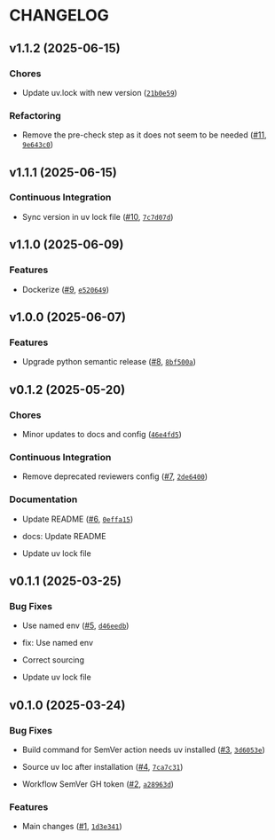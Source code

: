 # CHANGELOG

<!-- version list -->

## v1.1.2 (2025-06-15)

### Chores

- Update uv.lock with new version
  ([`21b0e59`](https://github.com/aqib-oss/sonar-qube-gh-action/commit/21b0e59361499afcac8231f25a56b78047a47d97))

### Refactoring

- Remove the pre-check step as it does not seem to be needed
  ([#11](https://github.com/aqib-oss/sonar-qube-gh-action/pull/11),
  [`9e643c0`](https://github.com/aqib-oss/sonar-qube-gh-action/commit/9e643c01af8cec19fb67777f36bd016cf827e7ea))


## v1.1.1 (2025-06-15)

### Continuous Integration

- Sync version in uv lock file ([#10](https://github.com/aqib-oss/sonar-qube-gh-action/pull/10),
  [`7c7d07d`](https://github.com/aqib-oss/sonar-qube-gh-action/commit/7c7d07d05ecc2926512f69935893feddde46f1a8))


## v1.1.0 (2025-06-09)

### Features

- Dockerize ([#9](https://github.com/aqib-oss/sonar-qube-gh-action/pull/9),
  [`e520649`](https://github.com/aqib-oss/sonar-qube-gh-action/commit/e520649fc14c92bd51a98febc5cf0809c1d940ee))


## v1.0.0 (2025-06-07)

### Features

- Upgrade python semantic release ([#8](https://github.com/aqib-oss/sonar-qube-gh-action/pull/8),
  [`8bf500a`](https://github.com/aqib-oss/sonar-qube-gh-action/commit/8bf500ae69fc9f20e3c829a4dc12017e620c6021))


## v0.1.2 (2025-05-20)

### Chores

- Minor updates to docs and config
  ([`46e4fd5`](https://github.com/aqib-oss/sonar-qube-gh-action/commit/46e4fd5d99dc6ddb8d0e52d2f5e9c47d4f7e984f))

### Continuous Integration

- Remove deprecated reviewers config ([#7](https://github.com/aqib-oss/sonar-qube-gh-action/pull/7),
  [`2de6400`](https://github.com/aqib-oss/sonar-qube-gh-action/commit/2de6400934b59a6fa3a1c5f907954edd792e739c))

### Documentation

- Update README ([#6](https://github.com/aqib-oss/sonar-qube-gh-action/pull/6),
  [`0effa15`](https://github.com/aqib-oss/sonar-qube-gh-action/commit/0effa15155ef02746dc523762f60f4e156955a70))

* docs: Update README

* Update uv lock file


## v0.1.1 (2025-03-25)

### Bug Fixes

- Use named env ([#5](https://github.com/aqib-oss/sonar-qube-gh-action/pull/5),
  [`d46eedb`](https://github.com/aqib-oss/sonar-qube-gh-action/commit/d46eedb633235f1b6185371a718220cfa5de1411))

* fix: Use named env

* Correct sourcing

* Update uv lock file


## v0.1.0 (2025-03-24)

### Bug Fixes

- Build command for SemVer action needs uv installed
  ([#3](https://github.com/aqib-oss/sonar-qube-gh-action/pull/3),
  [`3d6053e`](https://github.com/aqib-oss/sonar-qube-gh-action/commit/3d6053ea09e04022c410d4d7ae9c40b6bae38bab))

- Source uv loc after installation ([#4](https://github.com/aqib-oss/sonar-qube-gh-action/pull/4),
  [`7ca7c31`](https://github.com/aqib-oss/sonar-qube-gh-action/commit/7ca7c311ea3f649e4cda22a6aa91cc2775bc50e3))

- Workflow SemVer GH token ([#2](https://github.com/aqib-oss/sonar-qube-gh-action/pull/2),
  [`a28963d`](https://github.com/aqib-oss/sonar-qube-gh-action/commit/a28963d5e39dcf5acd7e24141254f5649ff4d56c))

### Features

- Main changes ([#1](https://github.com/aqib-oss/sonar-qube-gh-action/pull/1),
  [`1d3e341`](https://github.com/aqib-oss/sonar-qube-gh-action/commit/1d3e34113918876ad9d5beb4c4b7adaabfd5ca1f))

